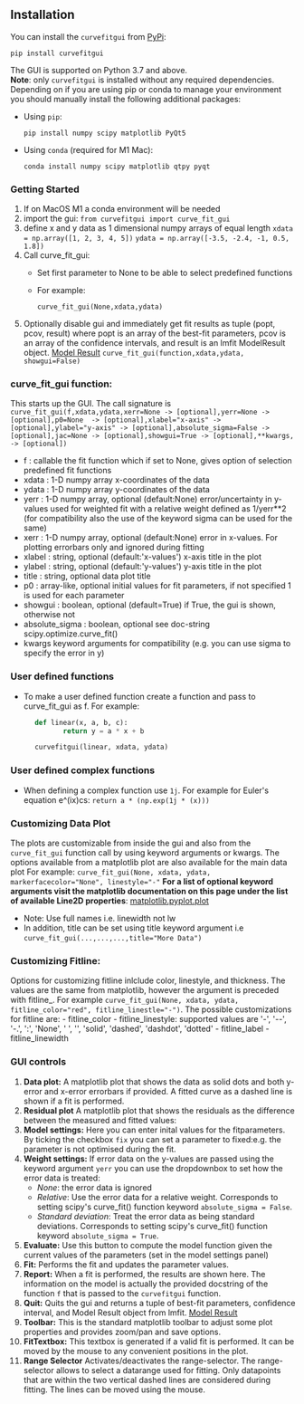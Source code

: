 <!--source /Users/kojo/opt/anaconda3/bin/activate
conda activate /Users/kojo/opt/anaconda3-->

## Installation

You can install the `curvefitgui` from [PyPi](https://pypi.org/project/complex-curve-fit-gui/):

    pip install curvefitgui

The GUI is supported on Python 3.7 and above.  
**Note**: only `curvefitgui` is installed without any required dependencies. Depending on if you are using pip or conda to manage your environment you should manually install the following additional packages:  

- Using `pip`:

      pip install numpy scipy matplotlib PyQt5

- Using `conda` (required for M1 Mac):    

      conda install numpy scipy matplotlib qtpy pyqt

### Getting Started
1. If on MacOS M1 a conda environment will be needed
2. import the gui:
       `from curvefitgui import curve_fit_gui`
3. define x and y data as 1 dimensional numpy arrays of equal length
       `xdata = np.array([1, 2, 3, 4, 5])`
       `ydata = np.array([-3.5, -2.4, -1, 0.5, 1.8])`
4. Call curve_fit_gui:
    - Set first parameter to None to be able to select predefined functions
    - For example: 

       `curve_fit_gui(None,xdata,ydata)`
5. Optionally disable gui and immediately get fit results as tuple (popt, pcov, result) where popt is an array of the best-fit parameters, pcov is an array of the confidence intervals, and result is an lmfit ModelResult object. [Model Result](https://lmfit.github.io/lmfit-py/model.html#lmfit.model.ModelResult)
       `curve_fit_gui(function,xdata,ydata, showgui=False)`


### curve_fit_gui function:
This starts up the GUI. The call signature is `curve_fit_gui(f,xdata,ydata,xerr=None -> [optional],yerr=None -> [optional],p0=None  -> [optional],xlabel="x-axis" -> [optional],ylabel="y-axis" -> [optional],absolute_sigma=False -> [optional],jac=None -> [optional],showgui=True -> [optional],**kwargs, -> [optional])`
 - f : callable
        the fit function which if set to None, gives option of selection predefined fit functions
 -  xdata : 1-D numpy array
        x-coordinates of the data
 -  ydata : 1-D numpy array
        y-coordinates of the data
 -  yerr : 1-D numpy array, optional (default:None)
        error/uncertainty in y-values used for weighted fit
        with a relative weight defined as 1/yerr**2
        (for compatibility also the use of the keyword sigma can be used for the same)
 - xerr : 1-D numpy array, optional (default:None)
        error in x-values. For plotting errorbars only and ignored during fitting
 - xlabel : string, optional (default:'x-values')
        x-axis title in the plot
 - ylabel : string, optional (default:'y-values')
        y-axis title in the plot
 - title  : string, optional
        data plot title
 - p0 : array-like, optional
        initial values for fit parameters, if not specified 1 is used for each parameter
 - showgui : boolean, optional (default=True)
        if True, the gui is shown, otherwise not
 - absolute_sigma : boolean, optional
        see doc-string scipy.optimize.curve_fit()
 - kwargs
        keyword arguments for compatibility (e.g. you can use sigma to specify the error in y)

### User defined functions
 - To make a user defined function create a function and pass to curve_fit_gui as f. For example: 
 ```python
       def linear(x, a, b, c): 
              return y = a * x + b

       curvefitgui(linear, xdata, ydata)
```

### User defined complex functions
 - When defining a complex function use `1j`. For example for Euler's equation e^(ix)cs:
       `return a * (np.exp(1j * (x)))`


### Customizing Data Plot
The plots are customizable from inside the gui and also from the `curve_fit_gui` function call by using keyword arguments or kwargs. The options available from a matplotlib plot are also available for the main data plot
For example: `curve_fit_gui(None, xdata, ydata, markerfacecolor="None", linestyle="-"`
**For a list of optional keyword arguments visit the matplotlib documentation on this page under the list of available Line2D properties**: [matplotlib.pyplot.plot](https://matplotlib.org/stable/api/_as_gen/matplotlib.pyplot.plot.html)
 - Note: Use full names i.e. linewidth not lw
 - In addition, title can be set using title keyword argument i.e `curve_fit_gui(...,...,...,title="More Data")`

### Customizing Fitline:
Options for customizing fitline inlclude color, linestyle, and thickness. The values are the same from matplotlib, however the argument is preceded with fitline_. For example `curve_fit_gui(None, xdata, ydata, fitline_color="red", fitline_linestle="-")`. The possible customizations for fitline are:
    - fitline_color
    - fitline_linestyle: supported values are '-', '--', '-.', ':', 'None', ' ', '', 'solid', 'dashed', 'dashdot', 'dotted'
    - fitline_label
    - fitline_linewidth


### GUI controls
1. **Data plot:** A matplotlib plot that shows the data as solid dots and both y-error and x-error errorbars if provided. A fitted curve as a dashed line is shown if a fit is performed.
2. **Residual plot** A matplotlib plot that shows the residuals as the difference between the measured and fitted values:
3. **Model settings:** Here you can enter inital values for the fitparameters. By ticking the checkbox `fix` you can set a parameter to fixed:e.g. the parameter is not optimised during the fit.
4. **Weight settings:** If error data on the y-values are passed using the keyword argument `yerr` you can use the dropdownbox to set how the error data is treated:
    - *None*: the error data is ignored
    - *Relative*: Use the error data for a relative weight. Corresponds to setting scipy's curve_fit() function keyword `absolute_sigma = False`.
    - *Standard deviation*: Treat the error data as being standard deviations. Corresponds to setting scipy's curve_fit() function keyword `absolute_sigma = True`.
5. **Evaluate:** Use this button to compute the model function given the current values of the parameters (set in the model settings panel)
6. **Fit:** Performs the fit and updates the parameter values.
7. **Report:** When a fit is performed, the results are shown here. The information on the model is actually the provided docstring of the function `f` that is passed to the `curvefitgui` function.
8. **Quit:** Quits the gui and returns a tuple of best-fit parameters, confidence interval, and Model Result object from lmfit. [Model Result](https://lmfit.github.io/lmfit-py/model.html#lmfit.model.ModelResult)
9. **Toolbar:** This is the standard matplotlib toolbar to adjust some plot properties and provides zoom/pan and save options.
10. **FitTextbox:** This textbox is generated if a valid fit is performed. It can be moved by the mouse to any convenient positions in the plot.
11. **Range Selector** Activates/deactivates the range-selector. The range-selector allows to select a datarange used for fitting. Only datapoints that are within the two vertical dashed lines are considered during fitting. The lines can be moved using the mouse.



<!-- To run program
`python3 curve.py"`

#### For someone looking to expand this code:
The _tools.py file is the main backend of this program. Here you will find the functionality of the the things seen on the front end.
At current state the program uses custom classes such as FitModel, FitData, FitParameter. These are parts left over from prior to integration with with lmfit model. They were left as they integrate better with the front end. However all the data from those classes can be accessed through the lmfit model. -->
